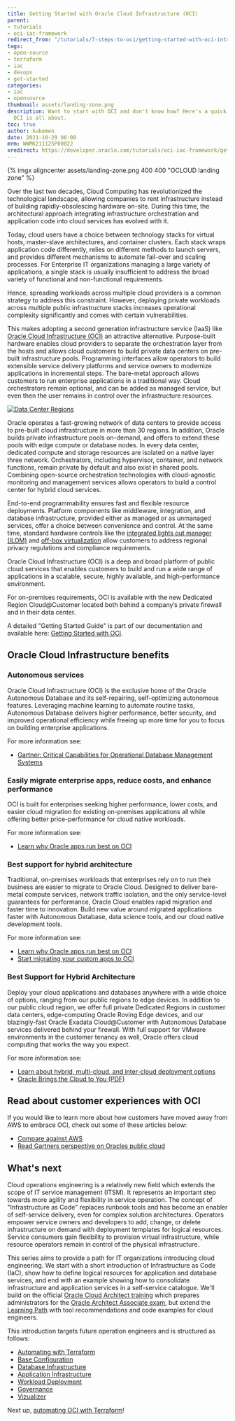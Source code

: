 ```yaml
---
title: Getting Started with Oracle Cloud Infrastructure (OCI)
parent:
- tutorials
- oci-iac-framework
redirect_from: "/tutorials/7-steps-to-oci/getting-started-with-oci-intro"
tags:
- open-source
- terraform
- iac
- devops
- get-started
categories:
- iac
- opensource
thumbnail: assets/landing-zone.png
description: Want to start with OCI and don't know how? Here's a quick look at what
  OCI is all about.
toc: true
author: kubemen
date: 2021-10-29 06:00
mrm: WWMK211125P00022
xredirect: https://developer.oracle.com/tutorials/oci-iac-framework/getting-started-with-oci-intro/
---
```

{% imgx aligncenter assets/landing-zone.png 400 400 "OCLOUD landing zone" %}

Over the last two decades, Cloud Computing has revolutionized the technological landscape, allowing companies to rent infrastructure instead of building rapidly-obsolescing hardware on-site. During this time, the architectural approach integrating infrastructure orchestration and application code into cloud services has evolved with it.  

Today, cloud users have a choice between technology stacks for virtual hosts, master-slave architectures, and container clusters. Each stack wraps application code differently, relies on different methods to launch servers, and provides different mechanisms to automate fail-over and scaling processes. For Enterprise IT organizations managing a large variety of applications, a single stack is usually insufficient to address the broad variety of functional and non-functional requirements.  

Hence, spreading workloads across multiple cloud providers is a common strategy to address this constraint. However, deploying private workloads across multiple public infrastructure stacks increases operational complexity significantly and comes with certain vulnerabilities.  

This makes adopting a second generation infrastructure service (IaaS) like [Oracle Cloud Infrastructure (OCI)][oci_cloud] an attractive alternative. Purpose-built hardware enables cloud providers to separate the orchestration layer from the hosts and allows cloud customers to build private data centers on pre-built infrastructure pools. Programming interfaces allow operators to build extensible service delivery platforms and service owners to modernize applications in incremental steps. The bare-metal approach allows customers to run enterprise applications in a traditional way. Cloud orchestrators remain optional, and can be added as managed service, but even then the user remains in control over the infrastructure resources.  

[![Data Center Regions](https://www.oracle.com/a/ocom/img/rc24-oci-region-map.png)][oci_regionmap]

Oracle operates a fast-growing network of data centers to provide access to pre-built cloud infrastructure in more than 30 regions. In addition, Oracle builds private infrastructure pools on-demand, and offers to extend these pools with edge compute or database nodes. In every data center, dedicated compute and storage resources are isolated on a native layer three network. Orchestrators, including hypervisor, container, and network functions, remain private by default and also exist in shared pools. Combining open-source orchestration technologies with cloud-agnostic monitoring and management services allows operators to build a control center for hybrid cloud services.  

End-to-end programmability ensures fast and flexible resource deployments. Platform components like middleware, integration, and database infrastructure, provided either as managed or as unmanaged services, offer a choice between convenience and control. At the same time, standard hardware controls like the [integrated lights out manager (ILOM)][oci_ilom] and [off-box virtualization][oci_offbox] allow customers to address regional privacy regulations and compliance requirements.  

Oracle Cloud Infrastructure (OCI) is a deep and broad platform of public cloud services that enables customers to build and run a wide range of applications in a scalable, secure, highly available, and high-performance environment.  

For on-premises requirements, OCI is available with the new Dedicated Region Cloud@Customer located both behind a company’s private firewall and in their data center.

A detailed "Getting Started Guide" is part of our documentation and available here: [Getting Started with OCI][oci_intro].  

## Oracle Cloud Infrastructure benefits

### Autonomous services

Oracle Cloud Infrastructure (OCI) is the exclusive home of the Oracle Autonomous Database and its self-repairing, self-optimizing autonomous features. Leveraging machine learning to automate routine tasks, Autonomous Database delivers higher performance, better security, and improved operational efficiency while freeing up more time for you to focus on building enterprise applications.  

For more information see:  

- [Gartner: Critical Capabilities for Operational Database Management Systems]

### Easily migrate enterprise apps, reduce costs, and enhance performance

OCI is built for enterprises seeking higher performance, lower costs, and easier cloud migration for existing on-premises applications all while offering better price-performance for cloud native workloads.  

For more information see:  

- [Learn why Oracle apps run best on OCI](https://www.oracle.com/cloud/migrate-applications-to-oracle-cloud/)

### Best support for hybrid architecture

Traditional, on-premises workloads that enterprises rely on to run their business are easier to migrate to Oracle Cloud. Designed to deliver bare-metal compute services, network traffic isolation, and the only service-level guarantees for performance, Oracle Cloud enables rapid migration and faster time to innovation. Build new value around migrated applications faster with Autonomous Database, data science tools, and our cloud native development tools.  

For more information see:  

- [Learn why Oracle apps run best on OCI](https://www.oracle.com/cloud/migrate-applications-to-oracle-cloud/)
- [Start migrating your custom apps to OCI](https://www.oracle.com/cloud/migrate-custom-applications-to-cloud/)

### Best Support for Hybrid Architecture

Deploy your cloud applications and databases anywhere with a wide choice of options, ranging from our public regions to edge devices. In addition to our public cloud region, we offer full private Dedicated Regions in customer data centers, edge-computing Oracle Roving Edge devices, and our blazingly-fast Oracle Exadata Cloud@Customer with Autonomous Database services delivered behind your firewall. With full support for VMware environments in the customer tenancy as well, Oracle offers cloud computing that works the way you expect.  

For more information see:  

- [Learn about hybrid, multi-cloud, and inter-cloud deployment options](https://www.oracle.com/cloud/cloud-deployment-models/)
- [Oracle Brings the Cloud to You (PDF)](https://www.oracle.com/a/ocom/docs/engineered-systems/exadata/idc-adb-on-exac-at-cloud.pdf)

## Read about customer experiences with OCI

If you would like to learn more about how customers have moved away from AWS to embrace OCI, check out some of these articles below:  

- [Compare against AWS]
- [Read Gartners perspective on Oracles public cloud]

## What's next

Cloud operations engineering is a relatively new field which extends the scope of IT service management (ITSM). It represents an important step towards more agility and flexibility in service operation. The concept of "Infrastructure as Code" replaces runbook tools and has become an enabler of self-service delivery, even for complex solution architectures. Operators empower service owners and developers to add, change, or delete infrastructure on demand with deployment templates for logical resources. Service consumers gain flexibility to provision virtual infrastructure, while resource operators remain in control of the physical infrastructure.  

This series aims to provide a path for IT organizations introducing cloud engineering. We start with a short introduction of Infrastructure as Code (IaC), show how to define logical resources for application and database services, and end with an example showing how to consolidate infrastructure and application services in a self-service catalogue. We'll build on the official [Oracle Cloud Architect training][oci_training] which prepares administrators for the [Oracle Architect Associate exam][oci_certification], but extend the [Learning Path][oci_learning] with tool recommendations and code examples for cloud engineers.  

This introduction targets future operation engineers and is structured as follows:  

- [Automating with Terraform][provider]
- [Base Configuration][base]
- [Database Infrastructure][db-infra]
- [Application Infrastructure][app-infra]
- [Workload Deployment][workload]
- [Governance][governance]
- [Vizualizer][vizualize]

Next up, [automating OCI with Terraform][provider]!

<!--- Links -->
[home]:       index
[intro]:      getting-started-with-oci-intro.md
[provider]:   getting-started-with-oci-step-1-provider
[base]:       getting-started-with-oci-step-2-base
[db-infra]:   getting-started-with-oci-step-3-database-infrastructure
[app-infra]:  getting-started-with-oci-step-4-app-infrastructure
[workload]:   getting-started-with-oci-step-5-workload-deployment
[governance]: getting-started-with-oci-step-6-governance
[vizualize]:  step7-vizualize

[oci_certification]: https://www.oracle.com/cloud/iaas/training/architect-associate.html
[oci_cli]:           https://docs.oracle.com/en-us/iaas/tools/oci-cli/latest/oci_cli_docs/
[oci_cloud]:         https://www.oracle.com/cloud/
[oci_cloudshell]:    https://docs.cloud.oracle.com/en-us/iaas/Content/API/Concepts/cloudshellintro.htm
[oci_data]:          https://registry.terraform.io/providers/hashicorp/oci/latest/docs
[oci_sdk]:           https://docs.cloud.oracle.com/en-us/iaas/Content/API/SDKDocs/terraform.htm
[oci_freetier]:      http://signup.oraclecloud.com/
[oci_global]:        https://www.oracle.com/cloud/architecture-and-regions.html
[oci_learn]:         https://learn.oracle.com/ols/user-portal
[oci_learning]:      https://learn.oracle.com/ols/learning-path/become-oci-architect-associate/35644/75658
[oci_homeregion]:    https://docs.cloud.oracle.com/en-us/iaas/Content/Identity/Tasks/managingregions.htm
[oci_identifier]:    https://docs.cloud.oracle.com/en-us/iaas/Content/General/Concepts/regions.htm
[oci_identity]:      https://registry.terraform.io/providers/hashicorp/oci/latest/docs/data-sources/identity_availability_domains
[oci_ilom]:          https://www.oracle.com/servers/technologies/integrated-lights-out-manager.html
[oci_offbox]:        https://blogs.oracle.com/cloud-infrastructure/first-principles-l2-network-virtualization-for-lift-and-shift
[oci_provider]:      https://github.com/terraform-providers/terraform-provider-oci
[oci_region]:        https://registry.terraform.io/providers/hashicorp/oci/latest/docs/data-sources/identity_regions
[oci_regions]:       https://www.oracle.com/cloud/data-regions.html
[oci_regionmap]:     https://www.oracle.com/cloud/architecture-and-regions.html
[oci_sdk]:           https://docs.cloud.oracle.com/en-us/iaas/Content/API/SDKDocs/terraform.htm
[oci_tenancy]:       https://docs.oracle.com/en-us/iaas/Content/GSG/Concepts/settinguptenancy.htm
[oci_training]:      https://www.oracle.com/cloud/iaas/training/
[oci_intro]:         https://docs.oracle.com/en-us/iaas/Content/GSG/Concepts/baremetalintro.htm

[tf_doc]: https://registry.terraform.io/providers/hashicorp/oci/latest/docs
[cli_doc]: https://docs.cloud.oracle.com/en-us/iaas/tools/oci-cli/latest/oci_cli_docs/
[iam_doc]: https://docs.cloud.oracle.com/en-us/iaas/Content/Identity/Concepts/overview.htm
[network_doc]: https://docs.cloud.oracle.com/en-us/iaas/Content/Network/Concepts/overview.htm
[compute_doc]: https://docs.cloud.oracle.com/en-us/iaas/Content/Compute/Concepts/computeoverview.htm#Overview_of_the_Compute_Service
[storage_doc]: https://docs.cloud.oracle.com/en-us/iaas/Content/Object/Concepts/objectstorageoverview.htm
[database_doc]: https://docs.cloud.oracle.com/en-us/iaas/Content/Database/Concepts/databaseoverview.htm

[iam_video]: https://www.youtube.com/playlist?list=PLKCk3OyNwIzuuA-wq2rVuxUE13rPTvzQZ
[network_video]: https://www.youtube.com/playlist?list=PLKCk3OyNwIzvHm2E-cGrmoMes-VwanT3P
[compute_video]: https://www.youtube.com/playlist?list=PLKCk3OyNwIzsAjIaUaVsKdXcfBOy6LASv
[storage_video]: https://www.youtube.com/playlist?list=PLKCk3OyNwIzu7zNtt_w1dXFOUbAjheMeo
[database_video]: https://www.youtube.com/watch?v=F4-sxIsnbKI&list=PLKCk3OyNwIzsfuB9kj1CTPavjgByJBXGK

[jmespath_site]: https://jmespath.org/tutorial.html
[jq_site]: https://stedolan.github.io/jq/
[jq_play]: https://jqplay.org/
[json_validate]: https://jsonlint.com/

[vsc_site]: https://code.visualstudio.com/

[terraform]: https://www.terraform.io/
[tf_examples]: https://github.com/terraform-providers/terraform-provider-oci/tree/master/examples
[tf_lint]: https://www.hashicorp.com/blog/announcing-the-terraform-visual-studio-code-extension-v2-0-0

[oci_regions]: https://www.oracle.com/cloud/data-regions.html

[Gartner: Critical Capabilities for Operational Database Management Systems]: https://www.oracle.com/database/gartner-dbms.html

[Compare against AWS]: https://www.oracle.com/cloud/economics/
[Read Gartners perspective on Oracles public cloud]: https://www.oracle.com/cloud/gartner-oci.html
